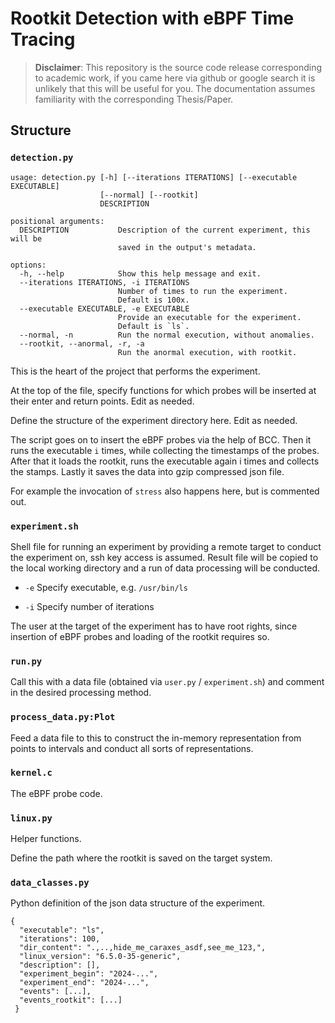 # Rootkit Detection with eBPF Time Tracing

>**Disclaimer**: This repository is the source code release corresponding to academic work,
>if you came here via github or google search it is unlikely that this will be useful for you.
>The documentation assumes familiarity with the corresponding Thesis/Paper.

## Structure

### `detection.py`

````commandline
usage: detection.py [-h] [--iterations ITERATIONS] [--executable EXECUTABLE]
                    [--normal] [--rootkit]
                    DESCRIPTION

positional arguments:
  DESCRIPTION           Description of the current experiment, this will be
                        saved in the output's metadata.

options:
  -h, --help            Show this help message and exit.
  --iterations ITERATIONS, -i ITERATIONS
                        Number of times to run the experiment.
                        Default is 100x.
  --executable EXECUTABLE, -e EXECUTABLE
                        Provide an executable for the experiment.
                        Default is `ls`.
  --normal, -n          Run the normal execution, without anomalies.
  --rootkit, --anormal, -r, -a
                        Run the anormal execution, with rootkit.
````

This is the heart of the project that performs the experiment.

At the top of the file, specify functions for which probes will be inserted at their enter and return points.
Edit as needed.

Define the structure of the experiment directory here.
Edit as needed.

The script goes on to insert the eBPF probes via the help of BCC.
Then it runs the executable `i` times, while collecting the timestamps of the probes.
After that it loads the rootkit, runs the executable again i times and collects the stamps.
Lastly it saves the data into gzip compressed json file.

For example the invocation of `stress` also happens here, but is commented out.

### `experiment.sh`

Shell file for running an experiment by providing a remote target to conduct the experiment on, ssh key access is assumed.
Result file will be copied to the local working directory and a run of data processing will be conducted.

* `-e` Specify executable, e.g. `/usr/bin/ls`

* `-i` Specify number of iterations

The user at the target of the experiment has to have root rights,
since insertion of eBPF probes and loading of the rootkit requires so.

### `run.py`

Call this with a data file (obtained via `user.py` / `experiment.sh`) and comment in the desired processing method.

### `process_data.py:Plot`

Feed a data file to this to construct the in-memory representation from points to intervals and conduct all sorts of representations.

### `kernel.c`

The eBPF probe code.

### `linux.py`

Helper functions.

Define the path where the rootkit is saved on the target system.

### `data_classes.py`

Python definition of the json data structure of the experiment.

```
{
  "executable": "ls",
  "iterations": 100,
  "dir_content": ".,..,hide_me_caraxes_asdf,see_me_123,",
  "linux_version": "6.5.0-35-generic",
  "description": [],
  "experiment_begin": "2024-...",
  "experiment_end": "2024-...",
  "events": [...],
  "events_rootkit": [...]
 }
```
